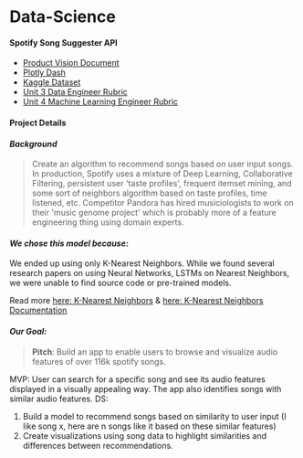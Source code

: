 # Data-Science

#### Spotify Song Suggester API

- [Product Vision Document](https://docs.google.com/document/d/1LnAeTMPiyoDOr_WhCDBgnm--AFyRnsOspLgMVkamS08/edit)
- [Plotly Dash](https://lambdaschool.github.io/ds/unit2/dash-template/)
- [Kaggle Dataset](https://www.kaggle.com/tomigelo/spotify-audio-features)
- [Unit 3 Data Engineer Rubric](https://www.notion.so/Data-Science-Unit-3-Rubric-3289d37e99924262bca2a1f7d0292f51)
- [Unit 4 Machine Learning Engineer Rubric](https://www.notion.so/Data-Science-Unit-4-814c17e421334cd8b3d2867d1d49f541)

#### Project Details

 #### *Background*

> Create an algorithm to recommend songs based on user input songs. In production, Spotify uses a mixture of Deep Learning, Collaborative Filtering, persistent user 'taste profiles', frequent itemset mining, and some sort of neighbors algorithm based on
taste profiles, time listened, etc. Competitor Pandora has hired musiciologists to work on their 'music genome project' which
is probably more of a feature engineering thing using domain experts.

#### *We chose this model because:*

We ended up using only K-Nearest Neighbors. While we found several research papers on using
Neural Networks, LSTMs on Nearest Neighbors, we were unable to find source code or pre-trained models.

Read more [here: K-Nearest Neighbors](https://towardsdatascience.com/machine-learning-basics-with-the-k-nearest-neighbors-algorithm-6a6e71d01761) &  [here: K-Nearest Neighbors Documentation](https://scikit-learn.org/stable/modules/neighbors.html)


#### *Our Goal:*

> **Pitch**: Build an app to enable users to browse and visualize audio features of over 116k spotify songs.

MVP: User can search for a specific song and see its audio features displayed in a visually appealing way. The app also identifies songs with similar audio features.
DS:
1. Build a model to recommend songs based on similarity to user input (I like song x, here are n songs like it based on these similar features)
2. Create visualizations using song data to highlight similarities and differences between recommendations.


